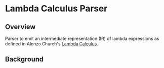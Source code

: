 # Lambda Calculus Parser

## Overview

Parser to emit an intermediate representation (IR) of lambda expressions as defined in Alonzo Church's [Lambda Calculus](https://en.wikipedia.org/wiki/Lambda_calculus).

## Background

